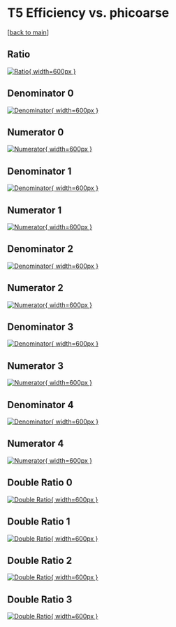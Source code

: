 # T5 Efficiency vs. phicoarse

[[back to main](./)]



## Ratio

[![Ratio](../mtv/var/T5_xtr_0_-1_eff_phicoarse.png){ width=600px }](../mtv/var/T5_xtr_0_-1_eff_phicoarse.pdf)

## Denominator 0

[![Denominator](../mtv/den/T5_xtr_0_-1_eff_phicoarse_den0.png){ width=600px }](../mtv/den/T5_xtr_0_-1_eff_phicoarse_den0.pdf)

## Numerator 0

[![Numerator](../mtv/num/T5_xtr_0_-1_eff_phicoarse_num0.png){ width=600px }](../mtv/num/T5_xtr_0_-1_eff_phicoarse_num0.pdf)

## Denominator 1

[![Denominator](../mtv/den/T5_xtr_0_-1_eff_phicoarse_den1.png){ width=600px }](../mtv/den/T5_xtr_0_-1_eff_phicoarse_den1.pdf)

## Numerator 1

[![Numerator](../mtv/num/T5_xtr_0_-1_eff_phicoarse_num1.png){ width=600px }](../mtv/num/T5_xtr_0_-1_eff_phicoarse_num1.pdf)

## Denominator 2

[![Denominator](../mtv/den/T5_xtr_0_-1_eff_phicoarse_den2.png){ width=600px }](../mtv/den/T5_xtr_0_-1_eff_phicoarse_den2.pdf)

## Numerator 2

[![Numerator](../mtv/num/T5_xtr_0_-1_eff_phicoarse_num2.png){ width=600px }](../mtv/num/T5_xtr_0_-1_eff_phicoarse_num2.pdf)

## Denominator 3

[![Denominator](../mtv/den/T5_xtr_0_-1_eff_phicoarse_den3.png){ width=600px }](../mtv/den/T5_xtr_0_-1_eff_phicoarse_den3.pdf)

## Numerator 3

[![Numerator](../mtv/num/T5_xtr_0_-1_eff_phicoarse_num3.png){ width=600px }](../mtv/num/T5_xtr_0_-1_eff_phicoarse_num3.pdf)

## Denominator 4

[![Denominator](../mtv/den/T5_xtr_0_-1_eff_phicoarse_den4.png){ width=600px }](../mtv/den/T5_xtr_0_-1_eff_phicoarse_den4.pdf)

## Numerator 4

[![Numerator](../mtv/num/T5_xtr_0_-1_eff_phicoarse_num4.png){ width=600px }](../mtv/num/T5_xtr_0_-1_eff_phicoarse_num4.pdf)

## Double Ratio 0

[![Double Ratio](../mtv/ratio/T5_xtr_0_-1_eff_phicoarse_ratio0.png){ width=600px }](../mtv/ratio/T5_xtr_0_-1_eff_phicoarse_ratio0.pdf)

## Double Ratio 1

[![Double Ratio](../mtv/ratio/T5_xtr_0_-1_eff_phicoarse_ratio1.png){ width=600px }](../mtv/ratio/T5_xtr_0_-1_eff_phicoarse_ratio1.pdf)

## Double Ratio 2

[![Double Ratio](../mtv/ratio/T5_xtr_0_-1_eff_phicoarse_ratio2.png){ width=600px }](../mtv/ratio/T5_xtr_0_-1_eff_phicoarse_ratio2.pdf)

## Double Ratio 3

[![Double Ratio](../mtv/ratio/T5_xtr_0_-1_eff_phicoarse_ratio3.png){ width=600px }](../mtv/ratio/T5_xtr_0_-1_eff_phicoarse_ratio3.pdf)

